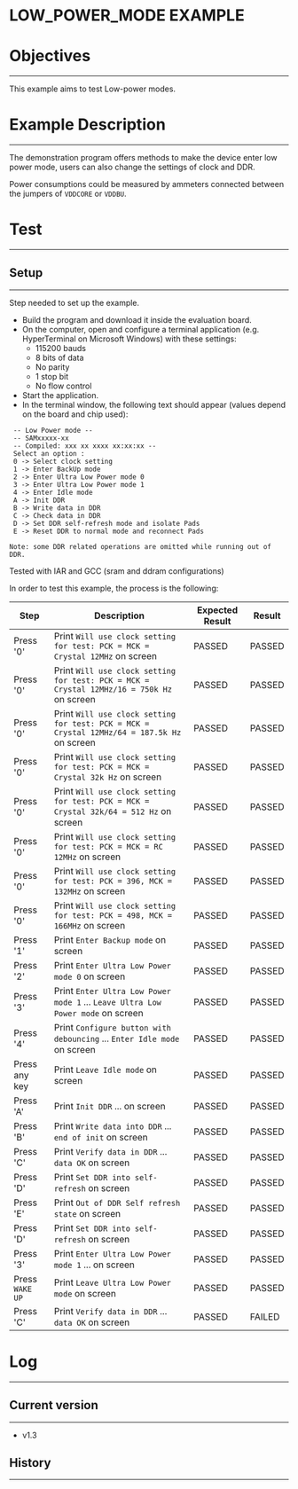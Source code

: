 LOW_POWER_MODE EXAMPLE
============

# Objectives
------------
This example aims to test Low-power modes.


# Example Description
---------------------
The demonstration program offers methods to make the device enter low power
mode, users can also change the settings of clock and DDR.

Power consumptions could be measured by ammeters connected between the jumpers
of `VDDCORE` or `VDDBU`.


# Test
------

## Setup
--------
Step needed to set up the example.

* Build the program and download it inside the evaluation board.
* On the computer, open and configure a terminal application (e.g. HyperTerminal
 on Microsoft Windows) with these settings:
	- 115200 bauds
	- 8 bits of data
	- No parity
	- 1 stop bit
	- No flow control
* Start the application.
* In the terminal window, the following text should appear (values depend on the
 board and chip used):
```
 -- Low Power mode --
 -- SAMxxxxx-xx
 -- Compiled: xxx xx xxxx xx:xx:xx --
 Select an option :
 0 -> Select clock setting
 1 -> Enter BackUp mode
 2 -> Enter Ultra Low Power mode 0
 3 -> Enter Ultra Low Power mode 1
 4 -> Enter Idle mode
 A -> Init DDR
 B -> Write data in DDR
 C -> Check data in DDR
 D -> Set DDR self-refresh mode and isolate Pads
 E -> Reset DDR to normal mode and reconnect Pads
```
`Note: some DDR related operations are omitted while running out of DDR.`

Tested with IAR and GCC (sram and ddram configurations)

In order to test this example, the process is the following:

Step | Description | Expected Result | Result
-----|-------------|-----------------|-------
Press '0' | Print `Will use clock setting for test: PCK = MCK = Crystal 12MHz` on screen | PASSED | PASSED
Press '0' | Print `Will use clock setting for test: PCK = MCK = Crystal 12MHz/16 = 750k Hz` on screen | PASSED | PASSED
Press '0' | Print `Will use clock setting for test: PCK = MCK = Crystal 12MHz/64 = 187.5k Hz` on screen | PASSED | PASSED
Press '0' | Print `Will use clock setting for test: PCK = MCK = Crystal 32k Hz` on screen | PASSED | PASSED
Press '0' | Print `Will use clock setting for test: PCK = MCK = Crystal 32k/64 = 512 Hz` on screen | PASSED | PASSED
Press '0' | Print `Will use clock setting for test: PCK = MCK = RC 12MHz` on screen | PASSED | PASSED
Press '0' | Print `Will use clock setting for test: PCK = 396, MCK = 132MHz` on screen | PASSED | PASSED
Press '0' | Print `Will use clock setting for test: PCK = 498, MCK = 166MHz` on screen | PASSED | PASSED
Press '1' | Print `Enter Backup mode` on screen | PASSED | PASSED
Press '2' | Print `Enter Ultra Low Power mode 0` on screen | PASSED | PASSED
Press '3' | Print `Enter Ultra Low Power mode 1` ... `Leave Ultra Low Power mode` on screen | PASSED | PASSED
Press '4' | Print `Configure button with debouncing` ... `Enter Idle mode` on screen | PASSED | PASSED
Press any key | Print `Leave Idle mode` on screen | PASSED | PASSED
Press 'A' | Print `Init DDR` ... on screen | PASSED | PASSED
Press 'B' | Print `Write data into DDR` ... `end of init` on screen | PASSED | PASSED
Press 'C' | Print `Verify data in DDR` ... `data OK` on screen | PASSED | PASSED
Press 'D' | Print `Set DDR into self-refresh` on screen | PASSED | PASSED
Press 'E' | Print `Out of DDR Self refresh state` on screen | PASSED | PASSED
Press 'D' | Print `Set DDR into self-refresh` on screen | PASSED | PASSED
Press '3' | Print `Enter Ultra Low Power mode 1` ... on screen | PASSED | PASSED
Press `WAKE UP` | Print `Leave Ultra Low Power mode` on screen | PASSED | PASSED
Press 'C' | Print `Verify data in DDR` ... `data OK` on screen | PASSED | FAILED


# Log
------

## Current version
--------
 - v1.3

## History
--------
